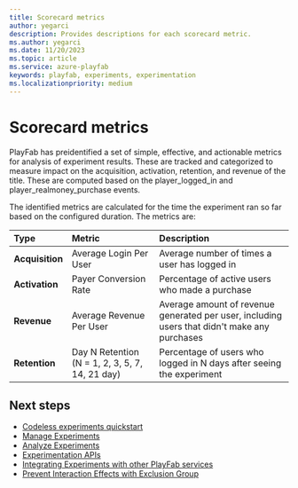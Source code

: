 ```yaml
---
title: Scorecard metrics
author: yegarci
description: Provides descriptions for each scorecard metric.
ms.author: yegarci
ms.date: 11/20/2023
ms.topic: article
ms.service: azure-playfab
keywords: playfab, experiments, experimentation
ms.localizationpriority: medium
---
```


# Scorecard metrics

PlayFab has preidentified a set of simple, effective, and actionable metrics for analysis of experiment results. These are tracked and categorized to measure impact on the acquisition, activation, retention, and revenue of the title. These are computed based on the player_logged_in and player_realmoney_purchase events. 

The identified metrics are calculated for the time the experiment ran so far based on the configured duration. The metrics are:  


| **Type**                    | **Metric**                              | **Description**                           |
|:---------------------------------- |:-----------------------------------|:-----------------------------------| 
| **Acquisition**        | Average Login Per User | Average number of times a user has logged in |
| **Activation**         | Payer Conversion Rate | Percentage of active users who made a purchase |
| **Revenue**            | Average Revenue Per User | Average amount of revenue generated per user, including users that didn't make any purchases |
| **Retention**          | Day N Retention (N = 1, 2, 3, 5, 7, 14, 21 day) |Percentage of users who logged in N days after seeing the experiment |

## Next steps
* [Codeless experiments quickstart](quickstart.md)
* [Manage Experiments](manage-experiments.md)
* [Analyze Experiments](analyze-experiments.md)
* [Experimentation APIs](experimentation-apis.md)
* [Integrating Experiments with other PlayFab services](experiments-other-services.md)
* [Prevent Interaction Effects with Exclusion Group](exclusion-groups.md)